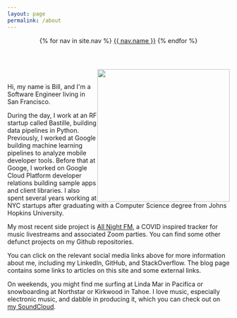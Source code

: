 ```yaml
---
layout: page
permalink: /about
---
```

<header class="masthead">
  <nav class="masthead-nav">
    {% for nav in site.nav %}
    <a href="{{ nav.href }}">{{ nav.name }}</a>
    {% endfor %}
  </nav>
</header>
<a class="social" href="https://twitter.com/{{ site.author.twitter }}/" target="_blank"><i class="fa fa-twitter"></i></a>
<a class="social" href="http://linkedin.com/in/{{ site.author.linkedin }}"><i class="fa fa-linkedin"></i></a>
<a class="social" href="http://github.com/{{ site.author.github }}"><i class="fa fa-github"></i></a>
<a class="social" href="http://stackoverflow.com/users/{{ site.author.stackoverflow }}/"><i class="fa fa-stack-overflow"></i></a>
<a class="social" href="https://medium.com/@{{ site.author.medium }}"><i class="fa fa-medium"></i></a>

<img height="300" width="300" style="float: right;" src=
"{{ site.url }}/assets/waprin_profile.jpg" />

<br />

Hi, my name is Bill, and I'm a Software Engineer living in San Francisco.

During the day, I work at an RF startup called Bastille, building data pipelines in Python. Previously, I worked
at Google building machine learning pipelines to analyze mobile developer tools. Before that at Googe, I worked
 on Google Cloud Platform developer relations building sample apps and client libraries. I also spent several 
 years working at NYC startups after graduating with a Computer Science degree from Johns Hopkins University.
 
 
My most recent side project is [All Night FM](https://allnight.fm), a COVID inspired tracker for music livestreams
and associated Zoom parties. You can find some other defunct projects on my Github repositories.

You can click on the relevant social media links above for more information about me, including my LinkedIn, GitHub,
and StackOverflow. The blog page contains some links to articles on this site and some external links.

On weekends, you might find me surfing at Linda Mar in Pacifica or snowboarding at Northstar or Kirkwood in Tahoe. I love music,
especially electronic music, and dabble in producing it, which you can check out on [my SoundCloud](https://soundcloud.com/metawish).
